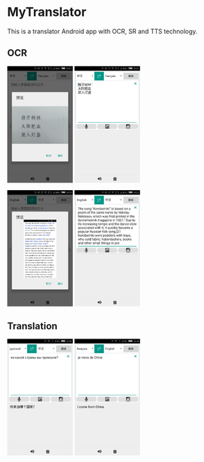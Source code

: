 # MyTranslator

This is a translator Android app with OCR, SR and TTS technology.

## OCR

<p align="left">
    <img width="30%" height="30%" src="demo/ocr_chinese_1.png">
    <img width="30%" height="30%" src="demo/ocr_chinese_2.png">
</p>

<p align="left">
    <img width="30%" height="30%" src="demo/ocr_english_1.png">
    <img width="30%" height="30%" src="demo/ocr_english_2.png">
</p>

## Translation

<p align="left">
    <img width="30%" height="30%" src="demo/translate_russian_chinese.png">
    <img width="30%" height="30%" src="demo/translate_french_english.png">
</p>